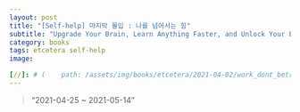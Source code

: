```yaml
---
layout: post
title: "[Self-help] 마지막 몰입 : 나를 넘어서는 힘"
subtitle: "Upgrade Your Brain, Learn Anything Faster, and Unlock Your Exceptional Life"
category: books
tags: etcetera self-help
image:

[//]: # (    path: /assets/img/books/etcetera/2021-04-02/work_dont_betray.png)
---
```


> “2021-04-25 ~ 2021-05-14”